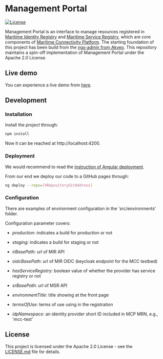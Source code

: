 # Management Portal

[![License](https://img.shields.io/badge/License-Apache_2.0-blue.svg)](https://opensource.org/licenses/Apache-2.0)

Management Portal is an interface to manage resources registered in [Maritime Identity Registry](https://github.com/maritimeconnectivity/IdentityRegistry) and [Maritime Service Registry](https://github.com/maritimeconnectivity/ServiceRegistry), which are core components of [Maritime Connectivity Platform](https://maritimeconnectivity.net/). The starting foundation of this project has been build from the [ngx-admin from Akveo](https://github.com/akveo/ngx-admin). This repository maintains a spin-off implementation of Management Portal under the Apache 2.0 License.

## Live demo
You can experience a live demo from [here](https://test-manage.maritimeconnectivity.net).


## Development
### Installation
Install the project through:

```bash
npm install
```

Now it can be reached at  http://localhost:4200.

### Deployment
We would recommend to read the [instruction of Angular deployment](https://angular.io/guide/deployment).

From our end we deploy our code to a GitHub pages through:

```bash
ng deploy --repo=[%RepositoryGitAddress]
```

### Configuration
There are examples of environment configuration in the 'src/environments' folder.

Configuration parameter covers:

* *production*: indicates a build for production or not

* *staging*: indicates a build for staging or not

* *irBasePath*: url of MIR API

* *oidcBasePath*: url of MIR OIDC (keycloak endpoint for the MCC testbed)

* *hasServiceRegistry*: boolean value of whether the provider has service registry or not

* *srBasePath*: url of MSR API

* *environmentTitle*: title showing at the front page

* *termsOfUse*: terms of use using in the registration

* *idpNamespace*: an identity provider short ID included in MCP MRN, e.g., 'mcc-test'

## License
This project is licensed under the Apache 2.0 License - see the [LICENSE.md](LICENSE.md) file for details.